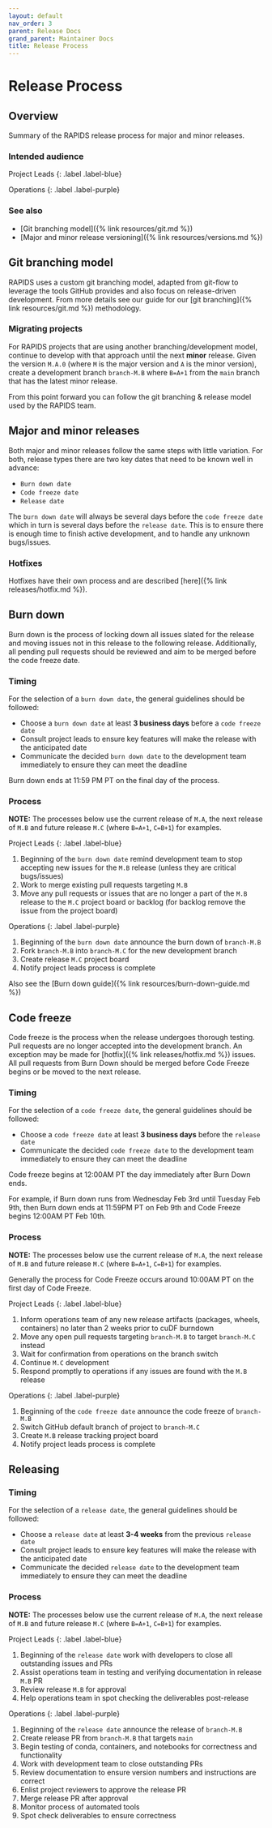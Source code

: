 ```yaml
---
layout: default
nav_order: 3
parent: Release Docs
grand_parent: Maintainer Docs
title: Release Process
---
```


# Release Process

## Overview

Summary of the RAPIDS release process for major and minor releases.

### Intended audience

Project Leads
{: .label .label-blue}

Operations
{: .label .label-purple}

### See also

* [Git branching model]({% link resources/git.md %})
* [Major and minor release versioning]({% link resources/versions.md %})

## Git branching model

RAPIDS uses a custom git branching model, adapted from git-flow to leverage the tools GitHub provides and also focus on release-driven development. From more details see our guide for our [git branching]({% link resources/git.md %}) methodology. 

### Migrating projects

For RAPIDS projects that are using another branching/development model, continue to develop with that approach until the next **minor** release. Given the version `M.A.0` (where `M` is the major version and `A` is the minor version), create a development branch `branch-M.B` where `B=A+1` from the `main` branch that has the latest minor release.

From this point forward you can follow the git branching & release model used by the RAPIDS team.

## Major and minor releases

Both major and minor releases follow the same steps with little variation. For both, release types there are two key dates that need to be known well in advance:

* `Burn down date`
* `Code freeze date`
* `Release date`

The `burn down date` will always be several days before the `code freeze date` which in turn is several days before the `release date`. This is to ensure there is enough time to finish active development, and to handle any unknown bugs/issues.

### Hotfixes

Hotfixes have their own process and are described [here]({% link releases/hotfix.md %}).

## Burn down

Burn down is the process of locking down all issues slated for the release and moving issues not in this release to the following release. Additionally, all pending pull requests should be reviewed and aim to be merged before the code freeze date.

### Timing

For the selection of a `burn down date`, the general guidelines should be followed:
* Choose a `burn down date` at least **3 business days** before a `code freeze date`
* Consult project leads to ensure key features will make the release with the anticipated date
* Communicate the decided `burn down date` to the development team immediately to ensure they can meet the deadline

Burn down ends at 11:59 PM PT on the final day of the process.

### Process

**NOTE:** The processes below use the current release of `M.A`, the next release of `M.B` and future release `M.C` (where `B=A+1`, `C=B+1`) for examples.

Project Leads
{: .label .label-blue}

1. Beginning of the `burn down date` remind development team to stop accepting new issues for the `M.B` release (unless they are critical bugs/issues)
2. Work to merge existing pull requests targeting `M.B`
3. Move any pull requests or issues that are no longer a part of the `M.B` release to the `M.C` project board or backlog (for backlog remove the issue from the project board)

Operations
{: .label .label-purple}

1. Beginning of the `burn down date` announce the burn down of `branch-M.B`
2. Fork `branch-M.B` into `branch-M.C` for the new development branch
3. Create release `M.C` project board
4. Notify project leads process is complete

Also see the [Burn down guide]({% link resources/burn-down-guide.md %})


## Code freeze

Code freeze is the process when the release undergoes thorough testing. Pull requests are no longer accepted into the development branch. An exception may be made for [hotfix]({% link releases/hotfix.md %}) issues. All pull requests from Burn Down should be merged before Code Freeze begins or be moved to the next release.
### Timing

For the selection of a `code freeze date`, the general guidelines should be followed:
* Choose a `code freeze date` at least **3 business days** before the `release date`
* Communicate the decided `code freeze date` to the development team immediately to ensure they can meet the deadline

Code freeze begins at 12:00AM PT the day immediately after Burn Down ends.

For example, if Burn down runs from Wednesday Feb 3rd until Tuesday Feb 9th, then Burn down ends at 11:59PM PT on Feb 9th and Code Freeze begins 12:00AM PT Feb 10th.
### Process

**NOTE:** The processes below use the current release of `M.A`, the next release of `M.B` and future release `M.C` (where `B=A+1`, `C=B+1`) for examples.

Generally the process for Code Freeze occurs around 10:00AM PT on the first day of Code Freeze.

Project Leads
{: .label .label-blue}

1. Inform operations team of any new release artifacts (packages, wheels, containers) no later than 2 weeks prior to cuDF burndown
2. Move any open pull requests targeting `branch-M.B` to target `branch-M.C` instead
3. Wait for confirmation from operations on the branch switch
4. Continue `M.C` development
5. Respond promptly to operations if any issues are found with the `M.B` release

Operations
{: .label .label-purple}

1. Beginning of the `code freeze date` announce the code freeze of `branch-M.B`
2. Switch GitHub default branch of project to `branch-M.C`
3. Create `M.B` release tracking project board
4. Notify project leads process is complete

## Releasing

### Timing

For the selection of a `release date`, the general guidelines should be followed:
* Choose a `release date` at least **3-4 weeks** from the previous `release date`
* Consult project leads to ensure key features will make the release with the anticipated date
* Communicate the decided `release date` to the development team immediately to ensure they can meet the deadline

### Process

**NOTE:** The processes below use the current release of `M.A`, the next release of `M.B` and future release `M.C` (where `B=A+1`, `C=B+1`) for examples.

Project Leads
{: .label .label-blue}

1. Beginning of the `release date` work with developers to close all outstanding issues and PRs
2. Assist operations team in testing and verifying documentation in release `M.B` PR
3. Review release `M.B` for approval
4. Help operations team in spot checking the deliverables post-release

Operations
{: .label .label-purple}

1. Beginning of the `release date` announce the release of `branch-M.B`
2. Create release PR from `branch-M.B` that targets `main`
3. Begin testing of conda, containers, and notebooks for correctness and functionality
4. Work with development team to close outstanding PRs
5. Review documentation to ensure version numbers and instructions are correct
6. Enlist project reviewers to approve the release PR
7. Merge release PR after approval
8. Monitor process of automated tools
9. Spot check deliverables to ensure correctness
